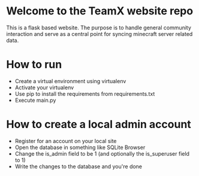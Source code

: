 # Welcome to the TeamX website repo
This is a flask based website. The purpose is to handle general community interaction and serve as a central point for syncing minecraft server related data.

# How to run
* Create a virtual environment using virtualenv
* Activate your virtualenv
* Use pip to install the requirements from requirements.txt
* Execute main.py

# How to create a local admin account
* Register for an account on your local site
* Open the database in something like SQLite Browser
* Change the is_admin field to be 1 (and optionally the is_superuser field to 1)
* Write the changes to the database and you're done
